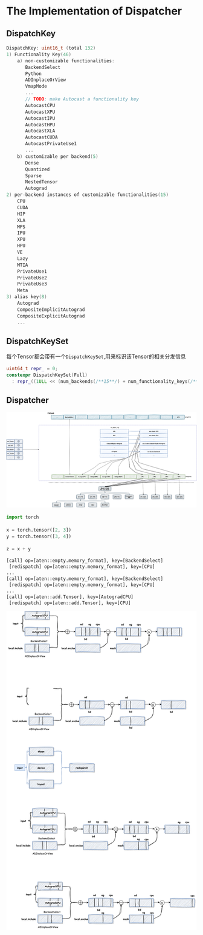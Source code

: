 # The Implementation of Dispatcher

## DispatchKey

```C++
DispatchKey: uint16_t (total 132)
1) Functionality Key(46)
    a) non-customizable functionalities:
       BackendSelect
       Python
       ADInplaceOrView
       VmapMode
       ...
       // TODO: make Autocast a functionality key
       AutocastCPU
       AutocastXPU
       AutocastIPU
       AutocastHPU
       AutocastXLA
       AutocastCUDA
       AutocastPrivateUse1
       ...
    b) customizable per backend(5)
       Dense
       Quantized
       Sparse
       NestedTensor
       Autograd
2) per-backend instances of customizable functionalities(15)
    CPU
    CUDA
    HIP
    XLA
    MPS
    IPU
    XPU
    HPU
    VE
    Lazy
    MTIA
    PrivateUse1
    PrivateUse2
    PrivateUse3
    Meta
3) alias key(8)
    Autograd
    CompositeImplicitAutograd
    CompositeExplicitAutograd
    ...
```

## DispatchKeySet

每个Tensor都会带有一个``DispatchKeySet``,用来标识该Tensor的相关分发信息

```C++
uint64_t repr_ = 0;
constexpr DispatchKeySet(Full)
  : repr_((1ULL << (num_backends(/**15**/) + num_functionality_keys(/**47**/) - 1)) - 1) {}
```

## Dispatcher

![Dispatcher Table](../../images/Dispatcher_table.png)

```Python
import torch

x = torch.tensor([2, 3])
y = torch.tensor([3, 4])

z = x + y
```

```text
[call] op=[aten::empty.memory_format], key=[BackendSelect]
 [redispatch] op=[aten::empty.memory_format], key=[CPU]
...
[call] op=[aten::empty.memory_format], key=[BackendSelect]
 [redispatch] op=[aten::empty.memory_format], key=[CPU]
...
[call] op=[aten::add.Tensor], key=[AutogradCPU]
 [redispatch] op=[aten::add.Tensor], key=[CPU]
```

![Dispatcher Key](../../images/Dispatcher_key.png)
